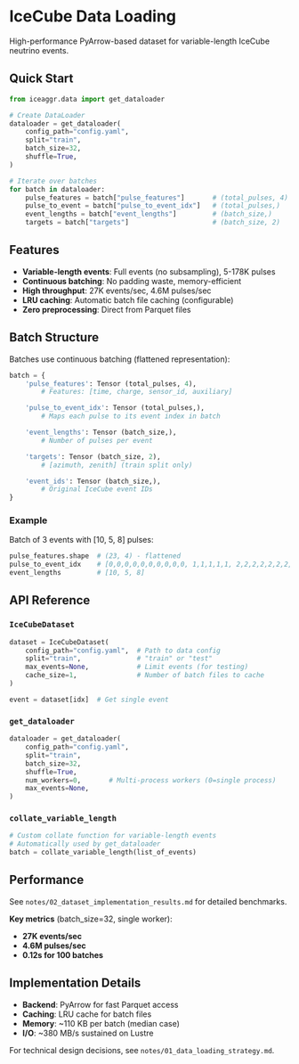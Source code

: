 # IceCube Data Loading

High-performance PyArrow-based dataset for variable-length IceCube neutrino events.

## Quick Start

```python
from iceaggr.data import get_dataloader

# Create DataLoader
dataloader = get_dataloader(
    config_path="config.yaml",
    split="train",
    batch_size=32,
    shuffle=True,
)

# Iterate over batches
for batch in dataloader:
    pulse_features = batch["pulse_features"]       # (total_pulses, 4)
    pulse_to_event = batch["pulse_to_event_idx"]   # (total_pulses,)
    event_lengths = batch["event_lengths"]         # (batch_size,)
    targets = batch["targets"]                     # (batch_size, 2)
```

## Features

- **Variable-length events**: Full events (no subsampling), 5-178K pulses
- **Continuous batching**: No padding waste, memory-efficient
- **High throughput**: 27K events/sec, 4.6M pulses/sec
- **LRU caching**: Automatic batch file caching (configurable)
- **Zero preprocessing**: Direct from Parquet files

## Batch Structure

Batches use continuous batching (flattened representation):

```python
batch = {
    'pulse_features': Tensor (total_pulses, 4),
        # Features: [time, charge, sensor_id, auxiliary]

    'pulse_to_event_idx': Tensor (total_pulses,),
        # Maps each pulse to its event index in batch

    'event_lengths': Tensor (batch_size,),
        # Number of pulses per event

    'targets': Tensor (batch_size, 2),
        # [azimuth, zenith] (train split only)

    'event_ids': Tensor (batch_size,),
        # Original IceCube event IDs
}
```

### Example

Batch of 3 events with [10, 5, 8] pulses:

```python
pulse_features.shape  # (23, 4) - flattened
pulse_to_event_idx    # [0,0,0,0,0,0,0,0,0,0, 1,1,1,1,1, 2,2,2,2,2,2,2,2]
event_lengths         # [10, 5, 8]
```

## API Reference

### `IceCubeDataset`

```python
dataset = IceCubeDataset(
    config_path="config.yaml",  # Path to data config
    split="train",              # "train" or "test"
    max_events=None,            # Limit events (for testing)
    cache_size=1,               # Number of batch files to cache
)

event = dataset[idx]  # Get single event
```

### `get_dataloader`

```python
dataloader = get_dataloader(
    config_path="config.yaml",
    split="train",
    batch_size=32,
    shuffle=True,
    num_workers=0,       # Multi-process workers (0=single process)
    max_events=None,
)
```

### `collate_variable_length`

```python
# Custom collate function for variable-length events
# Automatically used by get_dataloader
batch = collate_variable_length(list_of_events)
```

## Performance

See `notes/02_dataset_implementation_results.md` for detailed benchmarks.

**Key metrics** (batch_size=32, single worker):
- **27K events/sec**
- **4.6M pulses/sec**
- **0.12s for 100 batches**

## Implementation Details

- **Backend**: PyArrow for fast Parquet access
- **Caching**: LRU cache for batch files
- **Memory**: ~110 KB per batch (median case)
- **I/O**: ~380 MB/s sustained on Lustre

For technical design decisions, see `notes/01_data_loading_strategy.md`.

